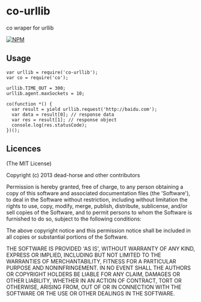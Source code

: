 co-urllib
=========

co wraper for urllib

[![NPM](https://nodei.co/npm/co-urllib.png?downloads=true)](https://nodei.co/npm/co-urllib/)


## Usage

```
var urllib = require('co-urllib');
var co = require('co');

urllib.TIME_OUT = 300;
urllib.agent.maxSockets = 10;

co(function *() {
  var result = yield urllib.request('http://baidu.com');
  var data = result[0]; // response data
  var res = result[1]; // response object
  console.log(res.statusCode);
})();
```

## Licences
(The MIT License)

Copyright (c) 2013 dead-horse and other contributors

Permission is hereby granted, free of charge, to any person obtaining a copy of this software and associated documentation files (the 'Software'), to deal in the Software without restriction, including without limitation the rights to use, copy, modify, merge, publish, distribute, sublicense, and/or sell copies of the Software, and to permit persons to whom the Software is furnished to do so, subject to the following conditions:

The above copyright notice and this permission notice shall be included in all copies or substantial portions of the Software.

THE SOFTWARE IS PROVIDED 'AS IS', WITHOUT WARRANTY OF ANY KIND, EXPRESS OR IMPLIED, INCLUDING BUT NOT LIMITED TO THE WARRANTIES OF MERCHANTABILITY, FITNESS FOR A PARTICULAR PURPOSE AND NONINFRINGEMENT. IN NO EVENT SHALL THE AUTHORS OR COPYRIGHT HOLDERS BE LIABLE FOR ANY CLAIM, DAMAGES OR OTHER LIABILITY, WHETHER IN AN ACTION OF CONTRACT, TORT OR OTHERWISE, ARISING FROM, OUT OF OR IN CONNECTION WITH THE SOFTWARE OR THE USE OR OTHER DEALINGS IN THE SOFTWARE.
